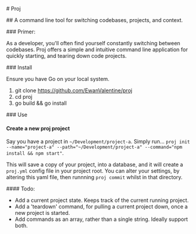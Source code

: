 # Proj

## A command line tool for switching codebases, projects, and context. 

### Primer:

As a developer, you'll often find yourself constantly switching between codebases. Proj offers a simple and intuitive command line application for quickly starting, and tearing down code projects. 

### Install

Ensure you have Go on your local system. 

1. git clone https://github.com/EwanValentine/proj
2. cd proj
3. go build && go install

### Use

#### Create a new proj project

Say you have a project in `~/Development/project-a`. Simply run... `proj init --name="project-a" --path="~/Development/project-a" --command="npm install && npm start"`. 

This will save a copy of your project, into a database, and it will create a `proj.yml` config file in your project root. You can alter your settings, by altering this yaml file, then runnning `proj commit` whilst in that directory. 

#### Todo:

- Add a current project state. Keeps track of the current running project.
- Add a 'teardown' command, for pulling a current project down, once a new project is started.
- Add commands as an array, rather than a single string. Ideally support both. 
